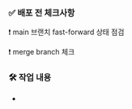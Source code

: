 ### ✅ 배포 전 체크사항

❗️ main 브랜치 fast-forward 상태 점검

❗️ merge branch 체크

### 🛠 작업 내용

<!-- 작업한 내용에 대해 간략히 설명해주세요. -->
* 

